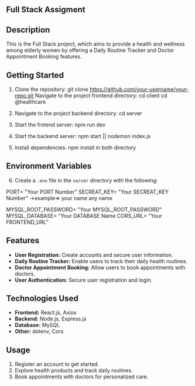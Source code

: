 ## Full Stack Assigment 
## Description
This is the Full Stack project, which aims to provide a health and wellness among elderly women by offering a Daily Routine Tracker and Doctor Appointment Booking features.

## Getting Started
1. Clone the repository: git clone https://github.com/your-username/your-repo.git
Navigate to the project frontend directory: 
cd client 
cd @healthcare

2. Navigate to the project backend directory: 
cd server

3. Start the frotend server: npm run dev
4. Start the backend server: npm start || nodemon index.js
5. Install dependencies: npm install in both directory

## Environment Variables
6. Create a `.env` file in the `server` directory with the following:

PORT= "Your PORT Number"
SECREAT_KEY=  "Your SECREAT_KEY Number" ->example=> your name any name

MYSQL_ROOT_PASSWORD= "Your MYSQL_ROOT_PASSWORD"
MYSQL_DATABASE= "Your DATABASE Name
CORS_URL= "Your FRONTEND_URL"

## Features

- **User Registration:** Create accounts and secure user information.
- **Daily Routine Tracker:** Enable users to track their daily health routines.
- **Doctor Appointment Booking:** Allow users to book appointments with doctors.
- **User Authentication:** Secure user registration and login.

## Technologies Used

- **Frontend:** React.js, Axios
- **Backend:** Node.js, Express.js
- **Database:** MySQL
- **Other:** dotenv, Cors

## Usage
1. Register an account to get started.
2. Explore health products and track daily routines.
3. Book appointments with doctors for personalized care.